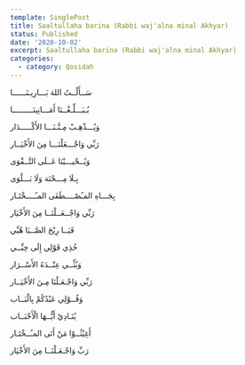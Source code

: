 ```yaml
---
template: SinglePost
title: Saaltullaha barina (Rabbi waj'alna minal Akhyar)
status: Published
date: '2020-10-02'
excerpt: Saaltullaha barina (Rabbi waj'alna minal Akhyar)
categories:
  - category: Qosidah
---
```


سَــأَلْــتُ اللهَ بَـــارِيـنَــــــا

يُـبَـــلِّـغْــنَا أَمَـــانِينَـــــــــا

وَيُـــذْهِـبْ مِـنَّـنَـــا الأَكْـــــدَار

رَبِّي وَاجْـــعَلْنَـــا مِنَ الأَخْيَــار

وَيُــحْيـــيْنَا عَــلَى التَّــقْوَى

بِـلَا مِـــحْنَة وَلَا بَـــلْوَى

بِجَـــاهِ المـُصْــــطَفَى المـُــــخْتَـار

رَبِّي وَاجْــعَــلْنَــا مِنَ الأَخْيَار

فَيَــا رِيْحَ الصَّــبَا هُبِّي

خُذِي قَوْلِي إِلَى حِبِّــي

وَبُثِّــي عِنْــدَهُ الأَسْــرَار

رَبِّي وَاجْـعَـلْنَا مِـنَ الأَخْيَــار

وَقُــوْلِي عَبْدُكُمْ بِالْبَــاب

يُنَـادِيْ أَيُّــهَا الْأَحْبَــاب

أَغِيْثُــوْا مَنْ أَتَى المـُــخْتَـار

رَبِّ وَاجْـعَـلْنَــا مِنَ الأَخْيَار

